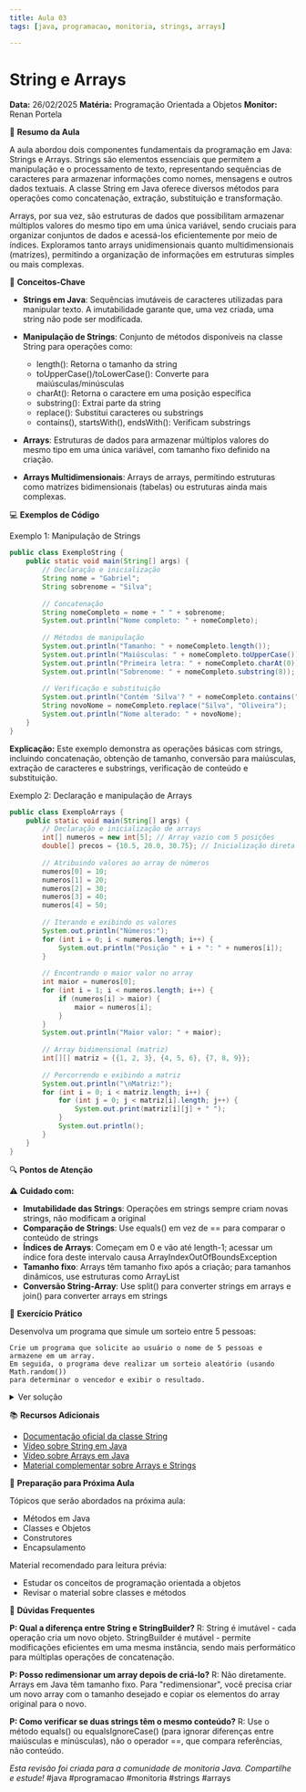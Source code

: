 ```yaml
---
title: Aula 03
tags: [java, programacao, monitoria, strings, arrays]

---
```


# String e Arrays
**Data:** 26/02/2025 **Matéria:** Programação Orientada a Objetos **Monitor:** Renan Portela

📝 **Resumo da Aula**

A aula abordou dois componentes fundamentais da programação em Java: Strings e Arrays. Strings são elementos essenciais que permitem a manipulação e o processamento de texto, representando sequências de caracteres para armazenar informações como nomes, mensagens e outros dados textuais. A classe String em Java oferece diversos métodos para operações como concatenação, extração, substituição e transformação.

Arrays, por sua vez, são estruturas de dados que possibilitam armazenar múltiplos valores do mesmo tipo em uma única variável, sendo cruciais para organizar conjuntos de dados e acessá-los eficientemente por meio de índices. Exploramos tanto arrays unidimensionais quanto multidimensionais (matrizes), permitindo a organização de informações em estruturas simples ou mais complexas.

🎯 **Conceitos-Chave**

* **Strings em Java**: Sequências imutáveis de caracteres utilizadas para manipular texto. A imutabilidade garante que, uma vez criada, uma string não pode ser modificada.

* **Manipulação de Strings**: Conjunto de métodos disponíveis na classe String para operações como:
  - length(): Retorna o tamanho da string
  - toUpperCase()/toLowerCase(): Converte para maiúsculas/minúsculas
  - charAt(): Retorna o caractere em uma posição específica
  - substring(): Extrai parte da string
  - replace(): Substitui caracteres ou substrings
  - contains(), startsWith(), endsWith(): Verificam substrings

* **Arrays**: Estruturas de dados para armazenar múltiplos valores do mesmo tipo em uma única variável, com tamanho fixo definido na criação.

* **Arrays Multidimensionais**: Arrays de arrays, permitindo estruturas como matrizes bidimensionais (tabelas) ou estruturas ainda mais complexas.

💻 **Exemplos de Código**

Exemplo 1: Manipulação de Strings

```java
public class ExemploString {
    public static void main(String[] args) {
        // Declaração e inicialização
        String nome = "Gabriel";
        String sobrenome = "Silva";
        
        // Concatenação
        String nomeCompleto = nome + " " + sobrenome;
        System.out.println("Nome completo: " + nomeCompleto);
        
        // Métodos de manipulação
        System.out.println("Tamanho: " + nomeCompleto.length());
        System.out.println("Maiúsculas: " + nomeCompleto.toUpperCase());
        System.out.println("Primeira letra: " + nomeCompleto.charAt(0));
        System.out.println("Sobrenome: " + nomeCompleto.substring(8));
        
        // Verificação e substituição
        System.out.println("Contém 'Silva'? " + nomeCompleto.contains("Silva"));
        String novoNome = nomeCompleto.replace("Silva", "Oliveira");
        System.out.println("Nome alterado: " + novoNome);
    }
}
```

**Explicação:** Este exemplo demonstra as operações básicas com strings, incluindo concatenação, obtenção de tamanho, conversão para maiúsculas, extração de caracteres e substrings, verificação de conteúdo e substituição.

Exemplo 2: Declaração e manipulação de Arrays

```java
public class ExemploArrays {
    public static void main(String[] args) {
        // Declaração e inicialização de arrays
        int[] numeros = new int[5]; // Array vazio com 5 posições
        double[] precos = {10.5, 20.0, 30.75}; // Inicialização direta
        
        // Atribuindo valores ao array de números
        numeros[0] = 10;
        numeros[1] = 20;
        numeros[2] = 30;
        numeros[3] = 40;
        numeros[4] = 50;
        
        // Iterando e exibindo os valores
        System.out.println("Números:");
        for (int i = 0; i < numeros.length; i++) {
            System.out.println("Posição " + i + ": " + numeros[i]);
        }
        
        // Encontrando o maior valor no array
        int maior = numeros[0];
        for (int i = 1; i < numeros.length; i++) {
            if (numeros[i] > maior) {
                maior = numeros[i];
            }
        }
        System.out.println("Maior valor: " + maior);
        
        // Array bidimensional (matriz)
        int[][] matriz = {{1, 2, 3}, {4, 5, 6}, {7, 8, 9}};
        
        // Percorrendo e exibindo a matriz
        System.out.println("\nMatriz:");
        for (int i = 0; i < matriz.length; i++) {
            for (int j = 0; j < matriz[i].length; j++) {
                System.out.print(matriz[i][j] + " ");
            }
            System.out.println();
        }
    }
}
```

🔍 **Pontos de Atenção**

⚠️ **Cuidado com:** 
* **Imutabilidade das Strings**: Operações em strings sempre criam novas strings, não modificam a original
* **Comparação de Strings**: Use equals() em vez de == para comparar o conteúdo de strings
* **Índices de Arrays**: Começam em 0 e vão até length-1; acessar um índice fora deste intervalo causa ArrayIndexOutOfBoundsException
* **Tamanho fixo**: Arrays têm tamanho fixo após a criação; para tamanhos dinâmicos, use estruturas como ArrayList
* **Conversão String-Array**: Use split() para converter strings em arrays e join() para converter arrays em strings

🧩 **Exercício Prático**

Desenvolva um programa que simule um sorteio entre 5 pessoas:

```
Crie um programa que solicite ao usuário o nome de 5 pessoas e armazene em um array.
Em seguida, o programa deve realizar um sorteio aleatório (usando Math.random())
para determinar o vencedor e exibir o resultado.
```

<details>
<summary>Ver solução</summary>

```java
import java.util.Scanner;

public class Sorteio {
    public static void main(String[] args) {
        Scanner entrada = new Scanner(System.in);
        String[] nomes = new String[5];
        
        // Solicitar e armazenar os nomes
        System.out.println("Digite o nome de 5 pessoas para o sorteio:");
        for (int i = 0; i < 5; i++) {
            System.out.print("Pessoa " + (i+1) + ": ");
            nomes[i] = entrada.nextLine();
        }
        
        // Realizar o sorteio
        int sorteado = (int) (Math.random() * 5); // Gera número entre 0 e 4
        
        // Exibir o resultado
        System.out.println("\n🎉 RESULTADO DO SORTEIO 🎉");
        System.out.println("O vencedor é: " + nomes[sorteado] + "!");
        
        entrada.close();
    }
}
```
</details>

📚 **Recursos Adicionais**

* [Documentação oficial da classe String](https://docs.oracle.com/javase/8/docs/api/java/lang/String.html)
* [Vídeo sobre String em Java](https://www.youtube.com/watch?v=nW1a1Ku9TdU)
* [Vídeo sobre Arrays em Java](https://www.youtube.com/watch?v=poDFFYkp6g4)
* [Material complementar sobre Arrays e Strings](https://www.inf.ufpr.br/andrey/ci062/TapAula03.pdf)

📅 **Preparação para Próxima Aula**

Tópicos que serão abordados na próxima aula:
* Métodos em Java
* Classes e Objetos
* Construtores
* Encapsulamento

Material recomendado para leitura prévia:
* Estudar os conceitos de programação orientada a objetos
* Revisar o material sobre classes e métodos

💬 **Dúvidas Frequentes**

**P: Qual a diferença entre String e StringBuilder?**
R: String é imutável - cada operação cria um novo objeto. StringBuilder é mutável - permite modificações eficientes em uma mesma instância, sendo mais performático para múltiplas operações de concatenação.

**P: Posso redimensionar um array depois de criá-lo?**
R: Não diretamente. Arrays em Java têm tamanho fixo. Para "redimensionar", você precisa criar um novo array com o tamanho desejado e copiar os elementos do array original para o novo.

**P: Como verificar se duas strings têm o mesmo conteúdo?**
R: Use o método equals() ou equalsIgnoreCase() (para ignorar diferenças entre maiúsculas e minúsculas), não o operador ==, que compara referências, não conteúdo.

*Esta revisão foi criada para a comunidade de monitoria Java. Compartilhe e estude!*
#java #programacao #monitoria #strings #arrays
